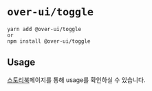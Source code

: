 # `over-ui/toggle`

```
yarn add @over-ui/toggle
or
npm install @over-ui/toggle
```

## Usage
[스토리북](https://63bba467b98099ff5c8b92b6-qdciptjqgm.chromatic.com/?path=/docs/over-ui-toggle--main)페이지를 통해 usage를 확인하실 수 있습니다.